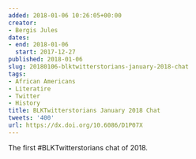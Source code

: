 ```yaml
---
added: 2018-01-06 10:26:05+00:00
creator:
- Bergis Jules
dates:
- end: 2018-01-06
  start: 2017-12-27
published: 2018-01-06
slug: 20180106-blktwitterstorians-january-2018-chat
tags:
- African Americans
- Literatire
- Twitter
- History
title: BLKTwitterstorians January 2018 Chat
tweets: '400'
url: https://dx.doi.org/10.6086/D1P07X
---
```


The first #BLKTwitterstorians chat of 2018.
